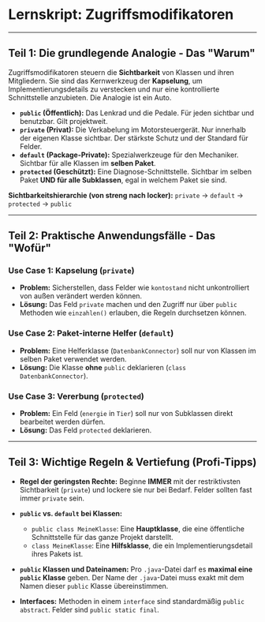 # Lernskript: Zugriffsmodifikatoren

---

## Teil 1: Die grundlegende Analogie - Das "Warum"

Zugriffsmodifikatoren steuern die **Sichtbarkeit** von Klassen und ihren Mitgliedern. Sie sind das Kernwerkzeug der **Kapselung**, um Implementierungsdetails zu verstecken und nur eine kontrollierte Schnittstelle anzubieten. Die Analogie ist ein Auto.

- **`public` (Öffentlich):** Das Lenkrad und die Pedale. Für jeden sichtbar und benutzbar. Gilt projektweit.
- **`private` (Privat):** Die Verkabelung im Motorsteuergerät. Nur innerhalb der eigenen Klasse sichtbar. Der stärkste Schutz und der Standard für Felder.
- **`default` (Package-Private):** Spezialwerkzeuge für den Mechaniker. Sichtbar für alle Klassen im **selben Paket**.
- **`protected` (Geschützt):** Eine Diagnose-Schnittstelle. Sichtbar im selben Paket **UND für alle Subklassen**, egal in welchem Paket sie sind.

**Sichtbarkeitshierarchie (von streng nach locker):** `private` -> `default` -> `protected` -> `public`

---

## Teil 2: Praktische Anwendungsfälle - Das "Wofür"

### Use Case 1: Kapselung (`private`)
- **Problem:** Sicherstellen, dass Felder wie `kontostand` nicht unkontrolliert von außen verändert werden können.
- **Lösung:** Das Feld `private` machen und den Zugriff nur über `public` Methoden wie `einzahlen()` erlauben, die Regeln durchsetzen können.

### Use Case 2: Paket-interne Helfer (`default`)
- **Problem:** Eine Helferklasse (`DatenbankConnector`) soll nur von Klassen im selben Paket verwendet werden.
- **Lösung:** Die Klasse **ohne** `public` deklarieren (`class DatenbankConnector`).

### Use Case 3: Vererbung (`protected`)
- **Problem:** Ein Feld (`energie` in `Tier`) soll nur von Subklassen direkt bearbeitet werden dürfen.
- **Lösung:** Das Feld `protected` deklarieren.

---

## Teil 3: Wichtige Regeln & Vertiefung (Profi-Tipps)

- **Regel der geringsten Rechte:** Beginne **IMMER** mit der restriktivsten Sichtbarkeit (`private`) und lockere sie nur bei Bedarf. Felder sollten fast immer `private` sein.

- **`public` vs. `default` bei Klassen:**
    - `public class MeineKlasse`: Eine **Hauptklasse**, die eine öffentliche Schnittstelle für das ganze Projekt darstellt.
    - `class MeineKlasse`: Eine **Hilfsklasse**, die ein Implementierungsdetail ihres Pakets ist.

- **`public` Klassen und Dateinamen:** Pro `.java`-Datei darf es **maximal eine `public` Klasse** geben. Der Name der `.java`-Datei muss exakt mit dem Namen dieser `public` Klasse übereinstimmen.

- **Interfaces:** Methoden in einem `interface` sind standardmäßig `public abstract`. Felder sind `public static final`.